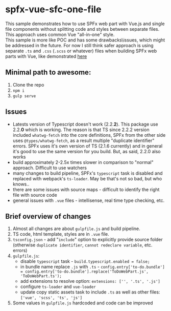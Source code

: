 # spfx-vue-sfc-one-file
This sample demonstrates how to use SPFx web part with Vue.js and single file components without splitting code and styles between separate files. This approach uses common Vue "all-in-one" style.   
This sample is more like POC and has some drawbacks\issues, which might be addressed in the future. For now I still think safer approach is using separate `.ts` and `.css` (`.scss` or whatever) files when building SPFx web parts with Vue, like demonstrated [here](https://github.com/SharePoint/sp-dev-fx-webparts/tree/master/samples/vuejs-todo-single-file-component)  

## Minimal path to awesome: 
1. Clone the repo
2. `npm i`
3. `gulp serve`

## Issues
 - Latests version of Typescript doesn't work (2.2.<b>2</b>). This package use 2.2.<b>0</b> which is working. The reason is that TS since 2.2.2 version included `whatwg-fetch` into the core definitions, SPFx from the other side uses `@types/whatwg-fetch`, as a result multiple "duplicate identifier" errors. SPFx uses it's own version of TS (2.1.6 currently) and in general it's good to use the same version for you build. But, as said, 2.2.0 also works
 - build approximately 2-2.5x times slower in comparison to "normal" approach. Difficult to use watchers
 - many changes to build pipeline, SPFx's `typescript` task is disabled and replaced with webpack's `ts-loader`. May be that's not so bad, but who knows..
 - there are some issues with source maps - difficult to identify the right file with source code
 - general issues with `.vue` files - intellisense, real time type checking, etc.

 ## Brief overview of changes
  1. Almost all changes are about `gulpfile.js` and build pipeline. 
  2. TS code, html template, styles are in `.vue` file. 
  3. `tsconfig.json` - add "`include`" option to explicitly provide source folder (otherwise `duplicate identifier`, `cannot redeclare variable`, etc. errors)
  4. `gulpfile.js`:
     - disable `typescript` task - `build.typescript.enabled = false;`
     - in bundle name replace `.js` with `.ts` - `config.entry['to-do.bundle'] = config.entry['to-do.bundle'].replace('ToDoWebPart.js', 'ToDoWebPart.ts');`
     - add extensions to resolve option: `extensions: ['', '.ts', '.js']`
     - configure `ts-loader` and `vue-loader`
     - update copy static assets task to include `.ts` as well as other files: `['vue', 'scss', 'ts', 'js']`
 5. Some values in `gulpfile.js` hardcoded and code can be improved